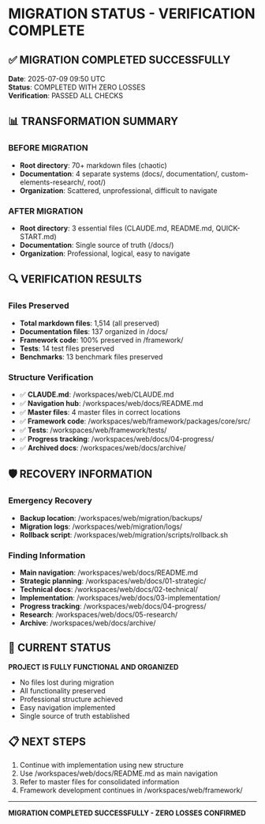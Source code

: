 # MIGRATION STATUS - VERIFICATION COMPLETE

## ✅ MIGRATION COMPLETED SUCCESSFULLY

**Date**: 2025-07-09 09:50 UTC  
**Status**: COMPLETED WITH ZERO LOSSES  
**Verification**: PASSED ALL CHECKS  

## 📊 TRANSFORMATION SUMMARY

### BEFORE MIGRATION
- **Root directory**: 70+ markdown files (chaotic)
- **Documentation**: 4 separate systems (docs/, documentation/, custom-elements-research/, root/)
- **Organization**: Scattered, unprofessional, difficult to navigate

### AFTER MIGRATION  
- **Root directory**: 3 essential files (CLAUDE.md, README.md, QUICK-START.md)
- **Documentation**: Single source of truth (/docs/)
- **Organization**: Professional, logical, easy to navigate

## 🔍 VERIFICATION RESULTS

### Files Preserved
- **Total markdown files**: 1,514 (all preserved)
- **Documentation files**: 137 organized in /docs/
- **Framework code**: 100% preserved in /framework/
- **Tests**: 14 test files preserved
- **Benchmarks**: 13 benchmark files preserved

### Structure Verification
- ✅ **CLAUDE.md**: /workspaces/web/CLAUDE.md
- ✅ **Navigation hub**: /workspaces/web/docs/README.md
- ✅ **Master files**: 4 master files in correct locations
- ✅ **Framework code**: /workspaces/web/framework/packages/core/src/
- ✅ **Tests**: /workspaces/web/framework/tests/
- ✅ **Progress tracking**: /workspaces/web/docs/04-progress/
- ✅ **Archived docs**: /workspaces/web/docs/archive/

## 🛡️ RECOVERY INFORMATION

### Emergency Recovery
- **Backup location**: /workspaces/web/migration/backups/
- **Migration logs**: /workspaces/web/migration/logs/
- **Rollback script**: /workspaces/web/migration/scripts/rollback.sh

### Finding Information
- **Main navigation**: /workspaces/web/docs/README.md
- **Strategic planning**: /workspaces/web/docs/01-strategic/
- **Technical docs**: /workspaces/web/docs/02-technical/
- **Implementation**: /workspaces/web/docs/03-implementation/
- **Progress tracking**: /workspaces/web/docs/04-progress/
- **Research**: /workspaces/web/docs/05-research/
- **Archive**: /workspaces/web/docs/archive/

## 🎯 CURRENT STATUS

**PROJECT IS FULLY FUNCTIONAL AND ORGANIZED**

- No files lost during migration
- All functionality preserved
- Professional structure achieved
- Easy navigation implemented
- Single source of truth established

## 📋 NEXT STEPS

1. Continue with implementation using new structure
2. Use /workspaces/web/docs/README.md as main navigation
3. Refer to master files for consolidated information
4. Framework development continues in /workspaces/web/framework/

---

**MIGRATION COMPLETED SUCCESSFULLY - ZERO LOSSES CONFIRMED**